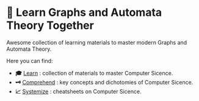 # 🧭 Learn Graphs and Automata Theory Together

Awesome collection of learning materials to master modern Graphs and Automata Theory.

Here you can find:

- __:mortar_board:__ [Learn](./learn.md) : collection of materials to master Computer Sicence.
- __:old_key:__ [Comprehend](./concepts.md) : key concepts and dichotomies of Computer Sicence.
- __:chart_with_upwards_trend:__ [Systemize](./cheatsheets.md) : cheatsheets on Computer Sicence.
